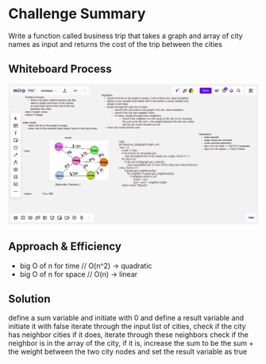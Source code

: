 # Challenge Summary
Write a function called business trip that takes a graph and array of city names as input and returns the cost of the trip between the cities

## Whiteboard Process

![whiteboard](whiteboard.png)

## Approach & Efficiency

- big O of n for time // O(n^2) -> quadratic
- big O of n for space // O(n) -> linear

## Solution
define a sum variable and initiate with 0 and define a result variable and initiate it with false
iterate through the input list of cities, check if the city has neighbor cities
if it does, iterate through these neighbors
check if the neighbor is in the array of the city, if it is, increase the sum to be the sum + the weight between the two city nodes and set the result variable as true



